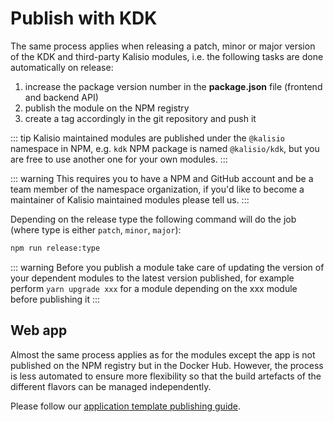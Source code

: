 # Publish with KDK

The same process applies when releasing a patch, minor or major version of the KDK and third-party Kalisio modules, i.e. the following tasks are done automatically on release:
1. increase the package version number in the **package.json** file (frontend and backend API)
2. publish the module on the NPM registry
3. create a tag accordingly in the git repository and push it

::: tip
Kalisio maintained modules are published under the `@kalisio` namespace in NPM, e.g. `kdk` NPM package is named `@kalisio/kdk`, but you are free to use another one for your own modules.
:::

::: warning
This requires you to have a NPM and GitHub account and be a team member of the namespace organization, if you'd like to become a maintainer of Kalisio maintained modules please tell us.
:::

Depending on the release type the following command will do the job (where type is either `patch`, `minor`, `major`):
```bash
npm run release:type
```

::: warning
Before you publish a module take care of updating the version of your dependent modules to the latest version published, for example  perform `yarn upgrade xxx` for a module depending on the xxx module before publishing it
:::

## Web app

Almost the same process applies as for the modules except the app is not published on the NPM registry but in the Docker Hub. However, the process is less automated to ensure more flexibility so that the build artefacts of the different flavors can be managed independently. 

Please follow our [application template publishing guide](https://kalisio.github.io/kApp/guides/development/publish.html).
